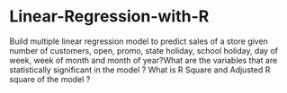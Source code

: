# Linear-Regression-with-R
Build multiple linear regression model to predict sales of a store given number of customers, open, promo, state holiday, school holiday, day of week, week of month and month of year?What are the variables that are statistically significant in the model ? What is R Square and Adjusted R square of the model ? 
